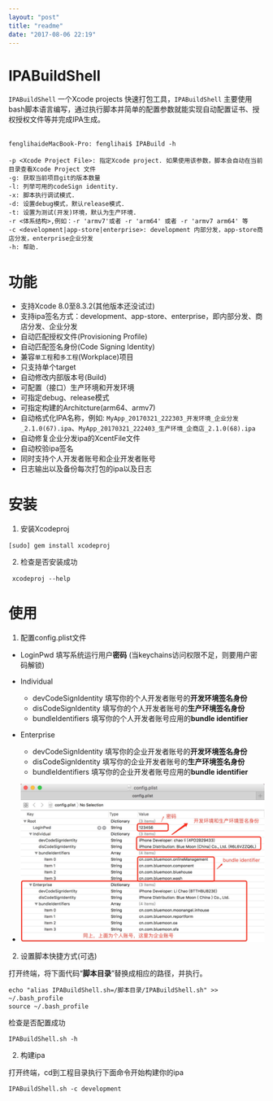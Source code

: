 ```yaml
---
layout: "post"
title: "readme"
date: "2017-08-06 22:19"
---
```

IPABuildShell
==

`IPABuildShell` 一个Xcode projects 快速打包工具，`IPABuildShell` 主要使用bash脚本语言编写，通过执行脚本并简单的配置参数就能实现自动配置证书、授权授权文件等并完成IPA生成。

```

fenglihaideMacBook-Pro: fenglihai$ IPABuild -h

-p <Xcode Project File>: 指定Xcode project. 如果使用该参数，脚本会自动在当前目录查看Xcode Project 文件
-g: 获取当前项目git的版本数量
-l: 列举可用的codeSign identity.
-x: 脚本执行调试模式.
-d: 设置debug模式，默认release模式.
-t: 设置为测试(开发)环境，默认为生产环境.
-r <体系结构>,例如：-r 'armv7'或者 -r 'arm64' 或者 -r 'armv7 arm64' 等
-c <development|app-store|enterprise>: development 内部分发，app-store商店分发，enterprise企业分发
-h: 帮助.

```

功能
==
- 支持Xcode 8.0至8.3.2(其他版本还没试过)
- 支持ipa签名方式：development、app-store、enterprise，即内部分发、商店分发、企业分发
- 自动匹配授权文件(Provisioning Profile)
- 自动匹配签名身份(Code Signing Identity)
- 兼容`单工程`和`多工程`(Workplace)项目
- 只支持单个target
- 自动修改内部版本号(Build)
- 可配置（接口）生产环境和开发环境
- 可指定debug、release模式
- 可指定构建的Architcture(arm64、armv7)
- 自动格式化IPA名称，例如: `MyApp_20170321_222303_开发环境_企业分发_2.1.0(67).ipa`、`MyApp_20170321_222403_生产环境_企商店_2.1.0(68).ipa`
- 自动修复企业分发ipa的XcentFile文件
- 自动校验ipa签名
- 同时支持个人开发者账号和企业开发者账号
- 日志输出以及备份每次打包的ipa以及日志



安装
==

1. 安装Xcodeproj

  `[sudo] gem install xcodeproj`

2. 检查是否安装成功

  ` xcodeproj --help`

使用
==

1. 配置config.plist文件
  - LoginPwd 填写系统运行用户**密码** (当keychains访问权限不足，则要用户密码解锁)
  - Individual
    - devCodeSignIdentity 填写你的个人开发者账号的**开发环境签名身份**
    - disCodeSignIdentity 填写你的个人开发者账号的**生产环境签名身份**
    - bundleIdentifiers 填写你的个人开发者账号应用的**bundle identifier**
  - Enterprise
    - devCodeSignIdentity 填写你的企业开发者账号的**开发环境签名身份**
    - disCodeSignIdentity 填写你的企业开发者账号的**生产环境签名身份**
    - bundleIdentifiers 填写你的企业开发者账号应用的**bundle identifier**


  - ![  config.plist](https://raw.githubusercontent.com/aa335418265/images/master/ipabuildshell_1.png)

2. 设置脚本快捷方式(可选)

  打开终端，将下面代码“**脚本目录**”替换成相应的路径，并执行。

  ```
  echo "alias IPABuildShell.sh=/脚本目录/IPABuildShell.sh" >> ~/.bash_profile
  source ~/.bash_profile

  ```

  检查是否配置成功

  ```
  IPABuildShell.sh -h
  ```
2. 构建ipa

  打开终端，cd到工程目录执行下面命令开始构建你的ipa

  ```
  IPABuildShell.sh -c development
  ```
